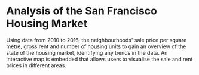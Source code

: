# Analysis of the San Francisco Housing Market
Using data from 2010 to 2016, the neighbourhoods' sale price per square metre, gross rent and number of housing units to gain an overview of the state of the housing market, identifying any trends in the data. An interactive map is embedded that allows users to visualise the sale and rent prices in different areas.
